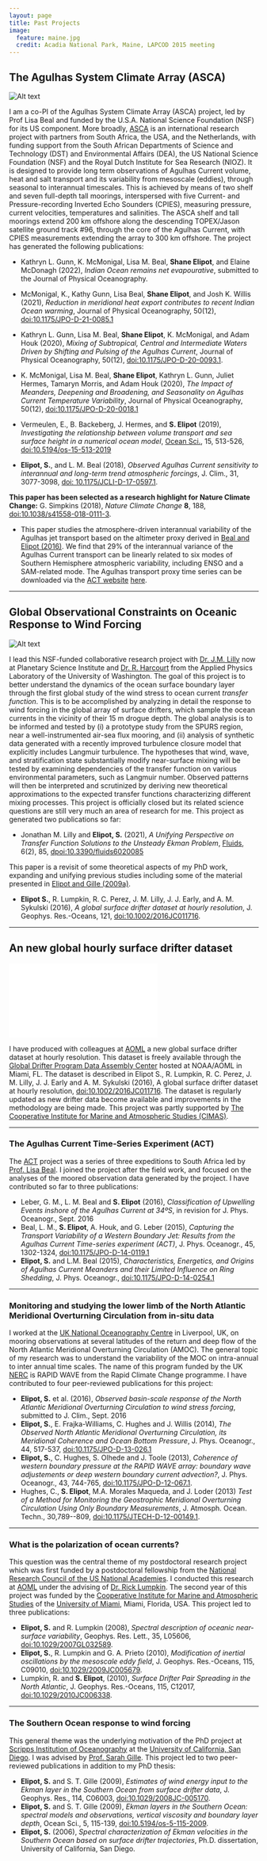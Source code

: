 ```yaml
---
layout: page
title: Past Projects
image:
  feature: maine.jpg
  credit: Acadia National Park, Maine, LAPCOD 2015 meeting
---
```


## The Agulhas System Climate Array (ASCA)

![Alt text](/images/algoa.jpg)

I am a co-PI of the Agulhas System Climate Array (ASCA) project, led by Prof Lisa Beal and funded by the U.S.A. National Science Foundation (NSF) for its US component. More broadly, [ASCA](http://asca.dirisa.org) is an international research project with partners from South Africa, the USA, and the Netherlands, with funding support from the South African Departments of Science and Technology (DST) and Environmental Affairs (DEA), the US National Science Foundation (NSF) and the Royal Dutch Institute for Sea Research (NIOZ). It is designed to provide long term observations of Agulhas Current volume, heat and salt transport and its variability from mesoscale (eddies), through seasonal to interannual timescales. This is achieved by means of two shelf and seven full-depth tall moorings, interspersed with five Current- and Pressure-recording Inverted Echo Sounders (CPIES), measuring pressure, current velocities, temperatures and salinities. The ASCA shelf and tall moorings  extend 200 km offshore along the descending TOPEX/Jason satellite ground track \#96, through the core of the Agulhas Current, with CPIES measurements extending the array to 300 km offshore. The project has generated the following publications:

* Kathryn L. Gunn,  K. McMonigal, Lisa M. Beal, **Shane Elipot**, and Elaine McDonagh (2022), *Indian Ocean remains net evapourative*, submitted to the Journal of Physical Oceanography.

* McMonigal, K.,  Kathy Gunn, Lisa Beal, **Shane Elipot**, and Josh K. Willis (2021), *Reduction in meridional heat export contributes to recent Indian Ocean warming*, Journal of Physical Oceanography, 50(12), [doi:10.1175/JPO-D-21-0085.1](https://doi.org/10.1175/JPO-D-21-0085.1)

* Kathryn L. Gunn, Lisa M. Beal, **Shane Elipot**, K. McMonigal, and Adam Houk (2020), *Mixing of Subtropical, Central and Intermediate Waters Driven by Shifting and Pulsing of the Agulhas Current*, Journal of Physical Oceanography, 50(12), [doi:10.1175/JPO-D-20-0093.1](https://doi.org/10.1175/JPO-D-20-0093.1).

* K. McMonigal, Lisa M. Beal, **Shane Elipot**, Kathryn L. Gunn, Juliet Hermes, Tamaryn Morris, and Adam Houk (2020), *The Impact of Meanders, Deepening and Broadening, and Seasonality on Agulhas Current Temperature Variability*, Journal of Physical Oceanography, 50(12), [doi:10.1175/JPO-D-20-0018.1](https://doi.org/10.1175/JPO-D-20-0018.1)

* Vermeulen, E., B. Backeberg, J. Hermes, and **S. Elipot** (2019), *Investigating the relationship between volume transport and sea surface height in a numerical ocean model*, [Ocean Sci.](https://www.ocean-science.net/index.html), 15, 513-526, [doi:10.5194/os-15-513-2019](https://doi.org/10.5194/os-15-513-2019)

* **Elipot, S.**, and L. M. Beal (2018), *Observed Agulhas Current sensitivity to interannual and long-term trend atmospheric forcings*, J. Clim., 31, 3077-3098, [doi: 10.1175/JCLI-D-17-0597.1](http://dx.doi.org/10.1175/JCLI-D-17-0597.1).

**This paper has been selected as a research highlight for Nature Climate Change:**
G. Simpkins (2018), *Nature Climate Change* **8**, 188, [doi:10.1038/s41558-018-0111-3](http://dx.doi.org/10.1038/s41558-018-0111-3).

- This paper studies the atmosphere-driven interannual variability of the Agulhas jet transport based on the altimeter proxy derived in [Beal and Elipot (2016)](http://dx.doi.org/10.1038/nature19853). We find that 29% of the interannual variance of the Agulhas Current transport can be linearly related to six modes of Southern Hemisphere atmospheric variability, including ENSO and a SAM-related mode. The Agulhas transport proxy time series can be downloaded via the [ACT website](http://http://act.rsmas.miami.edu) [here](http://http://act.rsmas.miami.edu/media/publications/).

* * *

## Global Observational Constraints on Oceanic Response to Wind Forcing

![Alt text](/images/drifter.jpg "Deploying a drifter in the Agulhas Current. Photo Credit: Kayleen McMonigal")

I lead this NSF-funded collaborative research project with [Dr. J.M. Lilly](www.jmlilly.net) now at Planetary Science Institute and [Dr. R. Harcourt](http://www.apl.washington.edu/people/profile.php?last=Harcourt&first=Ramsey) from the Applied Physics Laboratory of the University of Washington. The goal of this project is to better understand the dynamics of the ocean surface boundary layer through the first global study of the wind stress to ocean current *transfer function*. This is to be accomplished by analyzing in detail the response to wind forcing in the global array of surface drifters, which sample the ocean currents in the vicinity of their 15 m drogue depth. The global analysis is to be informed and tested by (i) a prototype study from the SPURS region, near a well-instrumented air-sea flux mooring, and (ii) analysis of synthetic data generated with a recently improved turbulence closure model that explicitly includes Langmuir turbulence. The hypotheses that wind, wave, and stratification state substantially modify near-surface mixing will be tested by examining dependencies of the transfer function on various environmental parameters, such as Langmuir number. Observed patterns will then be interpreted and scrutinized by deriving new theoretical approximations to the expected transfer functions characterizing different mixing processes. This project is officially closed but its related science questions are still very much an area of research for me. This project as generated two publications so far:

* Jonathan M. Lilly and **Elipot, S.** (2021), *A Unifying Perspective on Transfer Function Solutions to the Unsteady Ekman Problem*, [Fluids](https://www.mdpi.com/journal/fluids), 6(2), 85, [dpoi:10.3390/fluids6020085](https://doi.org/10.3390/fluids6020085)

This paper is a revisit of some theoretical aspects of my PhD work, expanding and unifying previous studies including some of the material presented in [Elipot and Gille (2009a)](http://dx.doi.org/10.5194/os-5-115-2009).

* **Elipot S.**, R. Lumpkin, R. C. Perez, J. M. Lilly, J. J. Early, and A. M. Sykulski (2016), *A global surface drifter dataset at hourly resolution*,
J. Geophys. Res.-Oceans, 121, [doi:10.1002/2016JC011716](http://dx.doi.org/10.1002/2016JC011716).


* * *

## An new global hourly surface drifter dataset

![Alt text](/images/globalrotaryspectra123.pdf "Figure 17 of Elipot et al. (2016)")

I have produced with colleagues at [AOML](http://www.aoml.noaa.gov) a new global surface drifter dataset at hourly resolution. This dataset is freely available through the [Global Drifter Program Data Assembly Center](http://www.aoml.noaa.gov/phod/dac/hourly_data.php) hosted at NOAA/AOML in Miami, FL. The dataset is described in Elipot S., R. Lumpkin, R. C. Perez, J. M. Lilly, J. J. Early and A. M. Sykulski (2016), A global surface drifter dataset at hourly resolution, [doi:10.1002/2016JC011716](http://dx.doi.org/10.1002/2016JC011716). The dataset is regularly updated as new drifter data become available and improvements in the methodology are being made. This project was partly supported by [The Cooperative Institute for Marine and Atmospheric Studies (CIMAS)](http://http://cimas.rsmas.miami.edu).

- - -

### The Agulhas Current Time-Series Experiment (ACT)

The [ACT](http://act.rsmas.miami.edu) project was a series of three expeditions to South Africa led by [Prof. Lisa Beal](https://www.rsmas.miami.edu/people/faculty-index/?p=lisa-beal). I joined the project after the field work, and focused on the analyses of the moored observation data generated by the project. I have contributed so far to three publications:

* Leber, G. M., L. M. Beal and **S. Elipot** (2016), *Classification of Upwelling Events inshore of the Agulhas Current at 34ºS*, in revision for J. Phys. Oceanogr., Sept. 2016
* Beal, L. M., **S. Elipot**, A. Houk, and G. Leber (2015), *Capturing the Transport Variability of a Western Boundary Jet: Results from the Agulhas Current Time-series experiment (ACT)*, J. Phys. Oceanogr., 45, 1302-1324,  [doi:10.1175/JPO-D-14-0119.1](http://dx.doi.org/10.1175/JPO-D-14-0119.1)
*  **Elipot, S.** and L.M. Beal (2015), *Characteristics, Energetics, and Origins of Agulhas Current Meanders and their Limited Influence on Ring Shedding*, J. Phys. Oceanogr., [doi:10.1175/JPO-D-14-0254.1](http://dx.doi.org/10.1175/JPO-D-14-0254.1)


- - -

### Monitoring and studying the lower limb of the North Atlantic Meridional Overturning Circulation from in-situ data

I worked at the [UK National Oceanography Centre](http://www.nerc.ac.uk) in Liverpool, UK, on mooring observations at several latitudes of the return and deep flow of the North Atlantic Meridional Overturning Circulation (AMOC). The general topic of my research was to understand the variability of the MOC on intra-annual to inter annual time scales. The name of this program funded by the UK [NERC](http://www.nerc.ac.uk) is RAPID WAVE from the Rapid Climate Change programme. I have contributed to four peer-reviewed publications for this project:

* **Elipot, S.** et al. (2016), *Observed basin-scale response of the North Atlantic Meridional Overturning Circulation to wind stress forcing*, submitted to J. Clim., Sept. 2016
* **Elipot, S.**, E. Frajka-Williams, C. Hughes and J. Willis (2014), *The Observed North Atlantic Meridional Overturning Circulation, its Meridional Coherence and Ocean Bottom Pressure*,  J. Phys. Oceanogr., 44, 517-537, [doi:10.1175/JPO-D-13-026.1](http://dx.doi.org/10.1175/JPO-D-13-026.1)
* **Elipot, S.**, C. Hughes, S. Olhede and J. Toole (2013), *Coherence of western boundary pressure at the RAPID WAVE array: boundary wave adjustements or deep western boundary current advection?*, J. Phys. Oceanogr., 43, 744-765, [doi:10.1175/JPO-D-12-067.1](http://dx.doi.org/10.1175/JPO-D-12-067.1).
* Hughes, C., **S. Elipot**, M.A. Morales Maqueda, and J. Loder (2013) *Test of a Method for Monitoring the Geostrophic Meridional Overturning Circulation Using Only Boundary Measurements*, J. Atmosph. Ocean. Techn., 30,789--809, [doi:10.1175/JTECH-D-12-00149.1](http://dx.doi.org/10.1175/JTECH-D-12-00149.1).

- - -

### What is the polarization of ocean currents?

This question was the central theme of my postdoctoral research project which was first funded by a postdoctoral fellowship from the [National Research Council of the US National Academies](http://www.nationalacademies.org/nasem/). I conducted this research at [AOML](http://www.aoml.noaa.gov) under the advising of [Dr. Rick Lumpkin](http://www.aoml.noaa.gov/phod/people/lumpkin/index.php). The second year of this project was funded by the [Cooperative Institute for Marine and Atmospheric Studies](http://cimas.rsmas.miami.edu) of the  [University of Miami](http://www.miami.edu), Miami, Florida, USA.  This project led to three publications:

* **Elipot, S.** and R. Lumpkin (2008), *Spectral description of oceanic near-surface variability*, Geophys. Res. Lett., 35, L05606, [doi:10.1029/2007GL032589](http://dx.doi.org/10.1029/2007GL032874).
* **Elipot, S.**, R. Lumpkin and G. A. Prieto (2010), *Modification of inertial oscillations by the mesoscale eddy field*, J. Geophys. Res.-Oceans, 115, C09010, [doi:10.1029/2009JC005679](http://dx.doi.org/10.1029/2009JC005679).
* Lumpkin, R. and **S. Elipot**, (2010), *Surface Drifter Pair Spreading in the North Atlantic*, J. Geophys. Res.-Oceans, 115, C12017, [doi:10.1029/2010JC006338](http://dx.doi.org/10.1029/2010JC006338).

- - -

### The Southern Ocean response to wind forcing

This general theme was the underlying motivation of the PhD project at [Scripps Institution of Oceanography](http://www.sio.ucsd.edu) at the [University of California, San Diego](http://www.ucsd.edu). I was advised by [Prof. Sarah Gille](http://pordlabs.ucsd.edu/sgille/). This project led to two peer-reviewed publications in addition to my PhD thesis:

* **Elipot, S.** and S. T. Gille (2009), *Estimates of wind energy input to the Ekman layer in the Southern Ocean from surface drifter data*, J. Geophys. Res., 114, C06003, [doi:10.1029/2008JC-005170](http://dx.doi.org/10.1029/2008JC005170).
* **Elipot, S.** and S. T. Gille (2009), *Ekman layers in the *Southern Ocean*: spectral models and observations, vertical viscosity and boundary layer depth*, Ocean Sci., 5, 115-139, [doi:10.5194/os-5-115-2009](http://dx.doi.org/10.5194/os-5-115-2009).
* **Elipot, S.** (2006), *Spectral characterization of Ekman velocities in the Southern Ocean based on surface drifter trajectories*, Ph.D. dissertation, University of California, San Diego.
